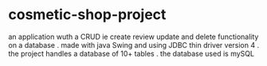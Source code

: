 # cosmetic-shop-project
an application wuth a CRUD ie create review update and delete functionality on a database . made with java Swing and using JDBC thin driver version 4 . the project handles a database of 10+ tables . the database used is mySQL
